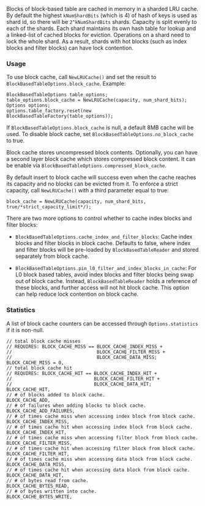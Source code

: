 Blocks of block-based table are cached in memory in a sharded LRU cache. By default the highest `kNumShardBits` (which is 4) of hash of keys is used as shard id, so there will be `2^kNumShardBits` shards. Capacity is split evenly to each of the shards. Each shard maintains its own hash table for lookup and a linked-list of cached blocks for eviction. Operations on a shard need to lock the whole shard. As a result, shards with hot blocks (such as index blocks and filter blocks) can have lock contention.

### Usage

To use block cache, call `NewLRUCache()` and set the result to `BlockBasedTableOptions.block_cache`. Example:

    BlockBasedTableOptions table_options;
    table_options.block_cache = NewLRUCache(capacity, num_shard_bits);
    Options options;
    options.table_factory.reset(new BlockBasedTableFactory(table_options));

If `BlockBasedTableOptions.block_cache` is null, a default 8MB cache will be used. To disable block cache, set `BlockBasedTableOptions.no_block_cache` to true.

Block cache stores uncompressed block contents. Optionally, you can have a second layer block cache which stores compressed block content. It can be enable via `BlockBasedTableOptions.compressed_block_cache`.

By default insert to block cache will success even when the cache reaches its capacity and no blocks can be evicted from it. To enforce a strict capacity, call `NewLRUCache()` with a third parameter equal to true:
    
    block_cache = NewLRUCache(capacity, num_shard_bits, true/*strict_capacity_limit*/);

There are two more options to control whether to cache index blocks and filter blocks:

* `BlockBasedTableOptions.cache_index_and_filter_blocks`: Cache index blocks and filter blocks in block cache. Defaults to false, where index and filter blocks will be pre-loaded by `BlockBasedTableReader` and stored separately from block cache.

* `BlockBasedTableOptions.pin_l0_filter_and_index_blocks_in_cache`: For L0 block based tables, avoid index blocks and filter blocks being swap out of block cache. Instead, `BlockBasedTableReader` holds a reference of these blocks, and further access will not hit block cache. This option can help reduce lock contention on block cache.

### Statistics

A list of block cache counters can be accessed through `Options.statistics` if it is non-null.   
    
    // total block cache misses
    // REQUIRES: BLOCK_CACHE_MISS == BLOCK_CACHE_INDEX_MISS +
    //                               BLOCK_CACHE_FILTER_MISS +
    //                               BLOCK_CACHE_DATA_MISS;
    BLOCK_CACHE_MISS = 0,
    // total block cache hit
    // REQUIRES: BLOCK_CACHE_HIT == BLOCK_CACHE_INDEX_HIT +
    //                              BLOCK_CACHE_FILTER_HIT +
    //                              BLOCK_CACHE_DATA_HIT;
    BLOCK_CACHE_HIT,
    // # of blocks added to block cache.
    BLOCK_CACHE_ADD,
    // # of failures when adding blocks to block cache.
    BLOCK_CACHE_ADD_FAILURES,
    // # of times cache miss when accessing index block from block cache.
    BLOCK_CACHE_INDEX_MISS,
    // # of times cache hit when accessing index block from block cache.
    BLOCK_CACHE_INDEX_HIT,
    // # of times cache miss when accessing filter block from block cache.
    BLOCK_CACHE_FILTER_MISS,
    // # of times cache hit when accessing filter block from block cache.
    BLOCK_CACHE_FILTER_HIT,
    // # of times cache miss when accessing data block from block cache.
    BLOCK_CACHE_DATA_MISS,
    // # of times cache hit when accessing data block from block cache.
    BLOCK_CACHE_DATA_HIT,
    // # of bytes read from cache.
    BLOCK_CACHE_BYTES_READ,
    // # of bytes written into cache.
    BLOCK_CACHE_BYTES_WRITE,